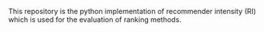 This repository is the python implementation of recommender intensity (RI) which is used for the evaluation of ranking methods.

